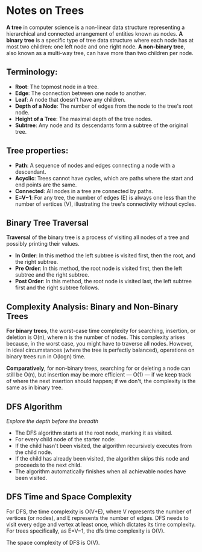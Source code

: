 # Notes on Trees

**A tree** in computer science is a non-linear data structure representing a hierarchical and connected
arrangement of entities known as nodes.
**A binary tree** is a specific type of tree data structure where each node has at most two children: one left node and one right node.
**A non-binary tree**, also known as a multi-way tree, can have more than two children per node.

## Terminology:

- **Root**: The topmost node in a tree.
- **Edge**: The connection between one node to another.
- **Leaf**: A node that doesn't have any children.
- **Depth of a Node**: The number of edges from the node to the tree's root node.
- **Height of a Tree**: The maximal depth of the tree nodes.
- **Subtree**: Any node and its descendants form a subtree of the original tree.

## Tree properties:

- **Path**: A sequence of nodes and edges connecting a node with a descendant.
- **Acyclic**: Trees cannot have cycles, which are paths where the start and end points are the same.
- **Connected**: All nodes in a tree are connected by paths.
- **E=V−1**: For any tree, the number of edges (E) is always one less than the number of vertices (V), illustrating the tree's connectivity without cycles.

## Binary Tree Traversal

**Traversal** of the binary tree is a process of visiting all nodes of a tree and possibly printing their values.

- **In Order**: In this method the left subtree is visited first, then the root, and the right subtree.
- **Pre Order**: In this method, the root node is visited first, then the left subtree and the right subtree.
- **Post Order**: In this method, the root node is visited last, the left subtree first and the right subtree follows.

## Complexity Analysis: Binary and Non-Binary Trees

**For binary trees**, the worst-case time complexity for searching, insertion, or deletion is O(n), where n is the number of nodes.
This complexity arises because, in the worst case, you might have to traverse all nodes. However,
in ideal circumstances (where the tree is perfectly balanced), operations on binary trees run in O(logn) time.

**Comparatively**, for non-binary trees, searching for or deleting a node can still be O(n), but insertion may be more efficient —
O(1) — if we keep track of where the next insertion should happen; if we don't, the complexity is the same as in binary tree.

## DFS Algorithm

_Explore the depth before the breadth_

- The DFS algorithm starts at the root node, marking it as visited.
- For every child node of the starter node:
- If the child hasn't been visited, the algorithm recursively executes from the child node.
- If the child has already been visited, the algorithm skips this node and proceeds to the next child.
- The algorithm automatically finishes when all achievable nodes have been visited.

## DFS Time and Space Complexity

For DFS, the time complexity is O(V+E), where V represents the number of vertices (or nodes), and E represents the number of edges.
DFS needs to visit every edge and vertex at least once, which dictates its time complexity.
For trees specifically, as E=V−1, the dfs time complexity is O(V).

The space complexity of DFS is O(V).
